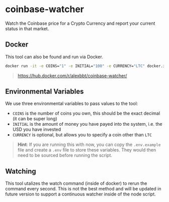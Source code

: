 # coinbase-watcher
Watch the Coinbase price for a Crypto Currency and report your current status in that market.

## Docker

This tool can also be found and run via Docker.
``` bash
docker run -it -e COINS="1" -e INITIAL="100" -e CURRENCY="LTC" docker.io/alexbbt/coinbase-watcher
```
> https://hub.docker.com/r/alexbbt/coinbase-watcher/

## Environmental Variables

We use three environmental variables to pass values to the tool:

- `COINS` is the number of coins you own, this should be the exact decimal (it can be super long)
- `INITIAL` is the amount of money you have payed into the system, i.e. the USD you have invested
- `CURRENCY` is optional, but allows you to specify a coin other than `LTC`

> **Hint**: If you are running this with now, you can copy the `.env.example` file and create a `.env` file to store these variables. They would then need to be sourced before running the script.

## Watching

This tool utalizes the watch command (inside of docker) to rerun the command every second. This is not the best method and will be updated in future version to support a continuous watcher inside of the node script.
